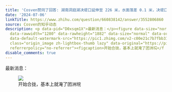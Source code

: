 ```yaml
---
title: 'Cosven赞同了回答: 湖南洞庭湖决堤口延伸至 226 米，水面落差 0.1 米，决堤口将封堵，目前情况如何？'
date: '2024-07-06'
linkTitle: https://www.zhihu.com/question/660838142/answer/3552806860
source: Cosven的知乎动态
description: <p data-pid="D0xsqm1X">最新消息：</p><figure data-size="normal"><img src="https://pic1.zhimg.com/v2-3e8921749b947cce41fe89a290afa178.jpg"
  data-rawwidth="1280" data-rawheight="1882" data-size="normal" data-original-token="v2-3391130977e4da606b443c37d4f6dc7c"
  data-default-watermark-src="https://pic1.zhimg.com/v2-c00e21c7b7fbb3128ce6d1109762224c_b.jpg"
  class="origin_image zh-lightbox-thumb lazy" data-original="https://pic1.zhimg.com/v2-3e8921749b947cce41fe89a290afa178_r.jpg"
  referrerpolicy="no-referrer"><figcaption>开始合拢，基本上就淹了团洲垸</f ...
disable_comments: true
---
```

<p data-pid="D0xsqm1X">最新消息：</p><figure data-size="normal"><img src="https://pic1.zhimg.com/v2-3e8921749b947cce41fe89a290afa178.jpg" data-rawwidth="1280" data-rawheight="1882" data-size="normal" data-original-token="v2-3391130977e4da606b443c37d4f6dc7c" data-default-watermark-src="https://pic1.zhimg.com/v2-c00e21c7b7fbb3128ce6d1109762224c_b.jpg" class="origin_image zh-lightbox-thumb lazy" data-original="https://pic1.zhimg.com/v2-3e8921749b947cce41fe89a290afa178_r.jpg" referrerpolicy="no-referrer"><figcaption>开始合拢，基本上就淹了团洲垸</f ...